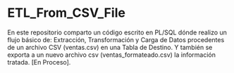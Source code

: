 # ETL_From_CSV_File
En este repositorio comparto un código escrito en PL/SQL dónde realizo un flujo básico de: Extracción, Transformación y Carga de Datos procedentes de un archivo CSV (ventas.csv) en una Tabla de Destino. 
Y también se exporta a un nuevo archivo csv (ventas_formateado.csv) la información tratada. [En Proceso].
